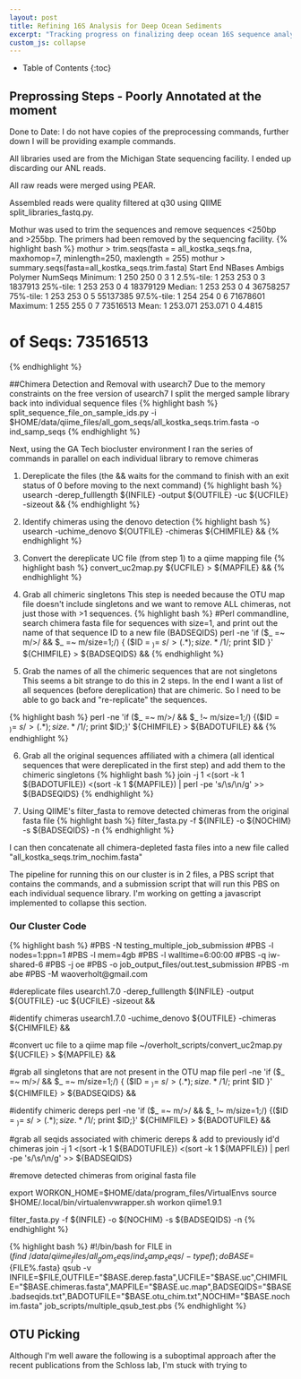 ```yaml
---
layout: post
title: Refining 16S Analysis for Deep Ocean Sediments
excerpt: "Tracking progress on finalizing deep ocean 16S sequence analysis"
custom_js: collapse
---
```


* Table of Contents
{:toc}

## Preprossing Steps - Poorly Annotated at the moment
Done to Date:
I do not have copies of the preprocessing commands, further down I will be providing example commands.

All libraries used are from the Michigan State sequencing facility. I ended up discarding our ANL reads.

All raw reads were merged using PEAR.

Assembled reads were quality filtered at q30 using QIIME split_libraries_fastq.py.

Mothur was used to trim the sequences and remove sequences <250bp and >255bp. The primers had been removed by the sequencing facility.
{% highlight bash %}
mothur > trim.seqs(fasta = all_kostka_seqs.fna, maxhomop=7, minlength=250, maxlength = 255)
mothur > summary.seqs(fasta=all_kostka_seqs.trim.fasta)
		Start	End	NBases	Ambigs	Polymer	NumSeqs
Minimum:	1	250	250	0	3	1
2.5%-tile:	1	253	253	0	3	1837913
25%-tile:	1	253	253	0	4	18379129
Median: 	1	253	253	0	4	36758257
75%-tile:	1	253	253	0	5	55137385
97.5%-tile:	1	254	254	0	6	71678601
Maximum:	1	255	255	0	7	73516513
Mean:	1	253.071	253.071	0	4.4815
# of Seqs:	73516513

{% endhighlight %}

##Chimera Detection and Removal with usearch7
Due to the memory constraints on the free version of usearch7 I split the merged sample library back into individual sequence files
{% highlight bash %}
split_sequence_file_on_sample_ids.py -i $HOME/data/qiime_files/all_gom_seqs/all_kostka_seqs.trim.fasta -o ind_samp_seqs
{% endhighlight %}

Next, using the GA Tech biocluster environment I ran the series of commands in parallel on each individual library to remove chimeras

1) Dereplicate the files (the && waits for the command to finish with an exit status of 0 before moving to the next command)
{% highlight bash %}
usearch -derep_fulllength ${INFILE} -output ${OUTFILE} -uc ${UCFILE} -sizeout &&
{% endhighlight %}

2) Identify chimeras using the denovo detection
{% highlight bash %}
usearch -uchime_denovo ${OUTFILE} -chimeras ${CHIMFILE} &&
{% endhighlight %}
 
3) Convert the dereplicate UC file (from step 1) to a qiime mapping file
{% highlight bash %}
convert_uc2map.py ${UCFILE} > ${MAPFILE} &&
{% endhighlight %}

4) Grab all chimeric singletons
This step is needed because the OTU map file doesn't include singletons and we want to remove ALL chimeras, not just those with >1 sequences.
{% highlight bash %}
#Perl commandline, search chimera fasta file for sequences with size=1, and print out the name of that sequence ID to a new file (BADSEQIDS)
perl -ne 'if ($_ =~ m/>/ && $_ =~ m/size=1;/) { ($ID = $_) =~ s/>(.*);size.*/$1/; print $ID }' ${CHIMFILE} > ${BADSEQIDS} &&
{% endhighlight %}

5) Grab the names of all the chimeric sequences that are not singletons
This seems a bit strange to do this in 2 steps. In the end I want a list of all sequences (before dereplication) that are chimeric. So I need to be able to go back and "re-replicate" the sequences.

{% highlight bash %}
perl -ne 'if ($_ =~ m/>/ && $_ !~ m/size=1;/) {($ID = $_) =~ s/>(.*);size.*/$1/; print $ID;}' ${CHIMFILE} > ${BADOTUFILE} &&
{% endhighlight %}

6) Grab all the original sequences affiliated with a chimera (all identical sequences that were dereplicated in the first step) and add them to the chimeric singletons
{% highlight bash %}
join -j 1 <(sort -k 1 ${BADOTUFILE}) <(sort -k 1 ${MAPFILE}) | perl -pe 's/\s/\n/g' >> ${BADSEQIDS}
{% endhighlight %}

7) Using QIIME's filter_fasta to remove detected chimeras from the original fasta file
{% highlight bash %}
filter_fasta.py -f ${INFILE} -o ${NOCHIM} -s ${BADSEQIDS} -n
{% endhighlight %}

I can then concatenate all chimera-depleted fasta files into a new file called "all_kostka_seqs.trim_nochim.fasta"

The pipeline for running this on our cluster is in 2 files, a PBS script that contains the commands, and a submission script that will run this PBS on each individual sequence library. I'm working on getting a javascript implemented to collapse this section.

<script src="/assets/js/collapse.js" type="text/javascript"></script>
<h3 style="cursor: pointer;">Our Cluster Code</h3>
<div class="collapse">
{% highlight bash %}
#PBS -N testing_multiple_job_submission
#PBS -l nodes=1:ppn=1
#PBS -l mem=4gb
#PBS -l walltime=6:00:00
#PBS -q iw-shared-6
#PBS -j oe
#PBS -o job_output_files/out.test_submission
#PBS -m abe
#PBS -M waoverholt@gmail.com

#dereplicate files
usearch1.7.0 -derep_fulllength ${INFILE} -output ${OUTFILE} -uc ${UCFILE} -sizeout &&

#identify chimeras
usearch1.7.0 -uchime_denovo ${OUTFILE} -chimeras ${CHIMFILE} &&

#convert uc file to a qiime map file
~/overholt_scripts/convert_uc2map.py ${UCFILE} > ${MAPFILE} &&

#grab all singletons that are not present in the OTU map file
perl -ne 'if ($_ =~ m/>/ && $_ =~ m/size=1;/) { ($ID = $_) =~ s/>(.*);size.*/$1/; print $ID }' ${CHIMFILE} > ${BADSEQIDS} &&

#identify chimeric dereps
perl -ne 'if ($_ =~ m/>/ && $_ !~ m/size=1;/) {($ID = $_) =~ s/>(.*);size.*/$1/; print $ID;}' ${CHIMFILE} > ${BADOTUFILE} &&

#grab all seqids associated with chimeric dereps & add to previously id'd chimeras
join -j 1 <(sort -k 1 ${BADOTUFILE}) <(sort -k 1 ${MAPFILE}) | perl -pe 's/\s/\n/g' >> ${BADSEQIDS}

#remove detected chimeras from original fasta file

export WORKON_HOME=$HOME/data/program_files/VirtualEnvs
source $HOME/.local/bin/virtualenvwrapper.sh
workon qiime1.9.1

filter_fasta.py -f ${INFILE} -o ${NOCHIM} -s ${BADSEQIDS} -n
{% endhighlight %}

{% highlight bash %}
#!/bin/bash
for FILE in $(find ~/data/qiime_files/all_gom_seqs/ind_samp_seqs/ -type f);
do
    BASE=${FILE%.fasta}
    qsub -v INFILE=$FILE,OUTFILE="$BASE.derep.fasta",UCFILE="$BASE.uc",CHIMFILE="$BASE.chimeras.fasta",MAPFILE="$BASE.uc.map",BADSEQIDS="$BASE.badseqids.txt",BADOTUFILE="$BASE.otu_chim.txt",NOCHIM="$BASE.nochim.fasta" job_scripts/multiple_qsub_test.pbs
{% endhighlight %}
</div>

## OTU Picking
Although I'm well aware the following is a suboptimal approach after the recent publications from the Schloss lab, I'm stuck with trying to 